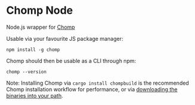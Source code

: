 # Chomp Node

Node.js wrapper for [Chomp](https://chompbuild.com)

Usable via your favourite JS package manager:

```
npm install -g chomp
```

Chomp should then be usable as a CLI through npm:

```
chomp --version
```

Note: Installing Chomp via `cargo install chompbuild` is the recommended Chomp installation workflow for performance, or via [downloading the binaries into your path](https://github.com/guybedford/chomp/releases).
